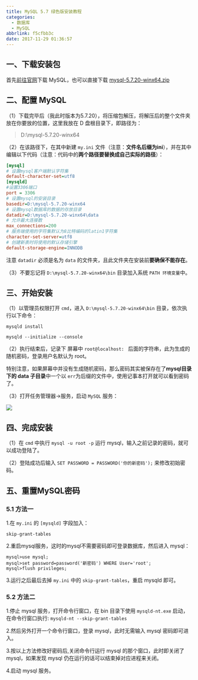 ```yaml
---
title: MySQL 5.7 绿色版安装教程
categories: 
  - 数据库
  - MySQL
abbrlink: f5cfbb3c
date: 2017-11-29 01:36:57
---
```


## 一、下载安装包

首先[前往官网](https://dev.mysql.com/downloads/mysql/)下载 MySQL，也可以直接下载 [mysql-5.7.20-winx64.zip](https://dev.mysql.com/get/Downloads/MySQL-5.7/mysql-5.7.20-winx64.zip)

## 二、配置 MySQL

（1）下载完毕后（我此时版本为5.7.20），将压缩包解压，将解压后的整个文件夹放在你要放的位置，这里我放在 D 盘根目录下，即路径为：

>D:\mysql-5.7.20-winx64

（2）在该路径下，在其中新建 `my.ini` 文件（注意：**文件名后缀为ini**），并在其中编辑以下代码（注意：代码中的**两个路径要替换成自己实际的路径**）：

```ini my.ini
[mysql]
# 设置mysql客户端默认字符集
default-character-set=utf8 
[mysqld]
#设置3306端口
port = 3306 
# 设置mysql的安装目录
basedir=D:\mysql-5.7.20-winx64
# 设置mysql数据库的数据的存放目录
datadir=D:\mysql-5.7.20-winx64\data
# 允许最大连接数
max_connections=200
# 服务端使用的字符集默认为8比特编码的latin1字符集
character-set-server=utf8
# 创建新表时将使用的默认存储引擎
default-storage-engine=INNODB 
```

注意 `datadir` 必须是名为 `data` 的文件夹，且此文件夹在安装前**要确保不能存在**。

（3）不要忘记将 `D:\mysql-5.7.20-winx64\bin` 目录加入系统 `PATH 环境变量`中。

## 三、开始安装

（1）以管理员权限打开 `cmd`，进入 `D:\mysql-5.7.20-winx64\bin` 目录，依次执行以下命令：

```shell
mysqld install

mysqld --initialize --console
```

（2）执行结束后，记录下 屏幕中 `root@localhost: ` 后面的字符串，此为生成的随机密码，登录用户名默认为 root。

特别注意，如果屏幕中并没有生成随机密码，那么密码其实被保存在了**mysql目录下的 data 子目录**中一个以 `err`为后缀的文件中，使用记事本打开就可以看到密码了。

（3）打开任务管理器->服务，启动 `MySQL` 服务：

![](https://cdn.jsdelivr.net/gh/jitwxs/cdn/blog/posts/201711/20171129012319909.png)

## 四、完成安装

（1）在 `cmd` 中执行 `mysql -u root -p` 运行 mysql，输入之前记录的密码，就可以成功登陆了。

（2）登陆成功后输入 `SET PASSWORD = PASSWORD('你的新密码');` 来修改初始密码。

## 五、重置MySQL密码

### 5.1 方法一

1.在 `my.ini` 的 `[mysqld]` 字段加入：

```init
skip-grant-tables
```

2.重启mysql服务，这时的mysql不需要密码即可登录数据库，然后进入 mysql：

```shell
mysql>use mysql;
mysql>set password=password('新密码') WHERE User='root';
mysql>flush privileges;
```

3.运行之后最后去掉 `my.ini` 中的 `skip-grant-tables`，重启 mysqld 即可。

### 5.2 方法二

1.停止 mysql 服务，打开命令行窗口，在 bin 目录下使用 `mysqld-nt.exe` 启动，在命令行窗口执行: `mysqld-nt --skip-grant-tables`

2.然后另外打开一个命令行窗口，登录 mysql，此时无需输入 mysql 密码即可进入。

3.按以上方法修改好密码后,关闭命令行运行 mysql 的那个窗口，此时即关闭了 mysql，如果发现 mysql 仍在运行的话可以结束掉对应进程来关闭。

4.启动 mysql 服务。
